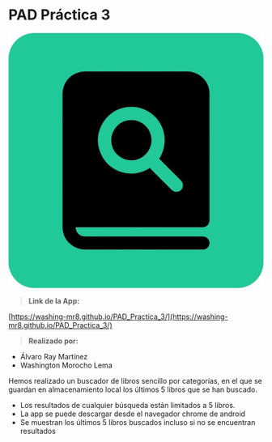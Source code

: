 # **PAD Práctica 3**

![icono de la app](public/logo512.png)


> **Link de la App:**

  [https://washing-mr8.github.io/PAD_Practica_3/](https://washing-mr8.github.io/PAD_Practica_3/)

> **Realizado por:**
 - Álvaro Ray Martínez
 - Washington Morocho Lema

Hemos realizado un buscador de libros sencillo por categorías, en el que se guardan en almacenamiento local los últimos 5 libros que se han buscado.
- Los resultados de cualquier búsqueda están limitados a 5 libros.
- La app se puede descargar desde el navegador chrome de android
- Se muestran los últimos 5 libros buscados incluso si no se encuentran resultados
